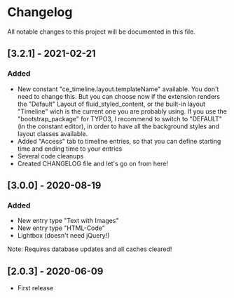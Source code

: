 # Changelog
All notable changes to this project will be documented in this file.

## [3.2.1] - 2021-02-21

### Added
- New constant "ce_timeline.layout.templateName" available. You don't need to change this. But you can choose now if the extension renders the "Default" Layout of fluid_styled_content, or the built-in layout "Timeline" wich is the current one you are probably using. If you use the "bootstrap_package" for TYPO3, I recommend to switch to "DEFAULT" (in the constant editor), in order to have all the background styles and layout classes available.
- Added "Access" tab to timeline entries, so that you can define starting time and ending time to your entries
- Several code cleanups
- Created CHANGELOG file and let's go on from here!

## [3.0.0] - 2020-08-19

### Added
- New entry type "Text with Images"
- New entry type "HTML-Code"
- Lightbox (doesn't need jQuery!)

Note: Requires database updates and all caches cleared!

## [2.0.3] - 2020-06-09
- First release
